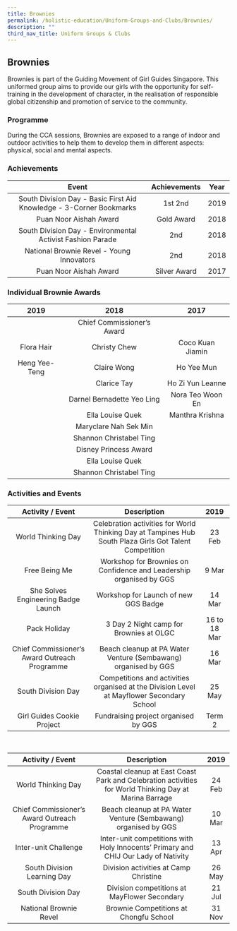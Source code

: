 ```yaml
---
title: Brownies
permalink: /holistic-education/Uniform-Groups-and-Clubs/Brownies/
description: ""
third_nav_title: Uniform Groups & Clubs
---
```

## Brownies 

Brownies is part of the Guiding Movement of Girl Guides Singapore. This uniformed group aims to provide our girls with the opportunity for self-training in the development of character, in the realisation of responsible global citizenship and promotion of service to the community.

### Programme

During the CCA sessions, Brownies are exposed to a range of indoor and outdoor activities to help them to develop them in different aspects: physical, social and mental aspects.

### Achievements 

|                                Event                                |  Achievements |  Year |
|:-------------------------------------------------------------------:|:-------------:|:-----:|
| South Division Day - Basic First Aid Knowledge - 3-Corner Bookmarks |    1st  2nd   |  2019 |
| Puan Noor Aishah Award                                              |   Gold Award  |  2018 |
| South Division Day - Environmental Activist Fashion Parade          |      2nd      | 2018  |
| National Brownie Revel -  Young Innovators                          |      2nd      | 2018  |
| Puan Noor Aishah Award                                              | Silver Award  | 2017  |

### Individual Brownie Awards 

|      2019      |             2018            |        2017       |
|:--------------:|:---------------------------:|:-----------------:|
|                |  Chief Commissioner’s Award |                   |
|   Flora Hair   |         Christy Chew        |  Coco Kuan Jiamin |
| Heng Yee-Teng  |         Claire Wong         |    Ho Yee Mun     |
|                |          Clarice Tay        | Ho Zi Yun Leanne  |
|                | Darnel Bernadette Yeo Ling  | Nora Teo Woon En  |
|                |      Ella Louise Quek       |  Manthra Krishna  |
|                |    Maryclare Nah Sek Min    |                   |
|                |   Shannon Christabel Ting   |                   |
|                |    Disney Princess Award    |                   |
|                |       Ella Louise Quek      |                   |
|                |   Shannon Christabel Ting   |                   |

### Activities and Events

|                Activity / Event                |                                               Description                                               |      2019     |
|:----------------------------------------------:|:-------------------------------------------------------------------------------------------------------:|:-------------:|
| World Thinking Day                             | Celebration activities for World Thinking Day at Tampines Hub South Plaza  Girls Got Talent Competition |     23 Feb    |
| Free Being Me                                  | Workshop for Brownies on Confidence and Leadership organised by GGS                                     |     9 Mar     |
| She Solves Engineering Badge Launch            | Workshop for Launch of new GGS Badge                                                                    |     14 Mar    |
| Pack Holiday                                   | 3 Day 2 Night camp for Brownies at OLGC                                                                 | 16 to 18 Mar  |
| Chief Commissioner’s Award Outreach Programme  | Beach cleanup at PA Water Venture (Sembawang) organised by GGS                                          |    16 Mar     |
| South Division Day                             | Competitions and activities organised at the Division Level at Mayflower Secondary School               |     25 May    |
| Girl Guides Cookie Project                     | Fundraising project organised by GGS                                                                    |    Term 2     |

<br>

|                Activity / Event               |                                               Description                                              |   2019  |
|:---------------------------------------------:|:------------------------------------------------------------------------------------------------------:|:-------:|
| World Thinking Day                            | Coastal cleanup at East Coast Park and Celebration activities for World Thinking Day at Marina Barrage |  24 Feb |
| Chief Commissioner’s Award Outreach Programme | Beach cleanup at PA Water Venture (Sembawang) organised by GGS                                         |  10 Mar |
|  Inter-unit Challenge                         | Inter-unit competitions with Holy Innocents’ Primary and CHIJ Our Lady of Nativity                     |  13 Apr |
| South Division Learning Day                   | Division activities at Camp Christine                                                                  | 26 May  |
| South Division Day                            | Division competitions at MayFlower Secondary                                                           | 21 Jul  |
|  National Brownie Revel                       | Brownie Competitions at Chongfu School                                                                 |  31 Nov |

